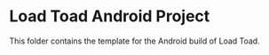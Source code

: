 <!--- Content managed by Project Forge, see [projectforge.md] for details. -->
# Load Toad Android Project

This folder contains the template for the Android build of Load Toad.

